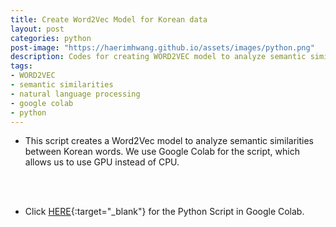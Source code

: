 ```yaml
---
title: Create Word2Vec Model for Korean data
layout: post
categories: python
post-image: "https://haerimhwang.github.io/assets/images/python.png"
description: Codes for creating WORD2VEC model to analyze semantic similarities between Korean words
tags:
- WORD2VEC 
- semantic similarities
- natural language processing
- google colab
- python
---
```


* This script creates a Word2Vec model to analyze semantic similarities between Korean words. We use Google Colab for the script, which allows us to use GPU instead of CPU.  
<br>
<br>

* Click [HERE](https://colab.research.google.com/drive/1eRXr3Y5ILYKqfNuouozNHVSceoCn5164?usp=sharing){:target="_blank"} for the Python Script in Google Colab.
<br>
<br>

    
